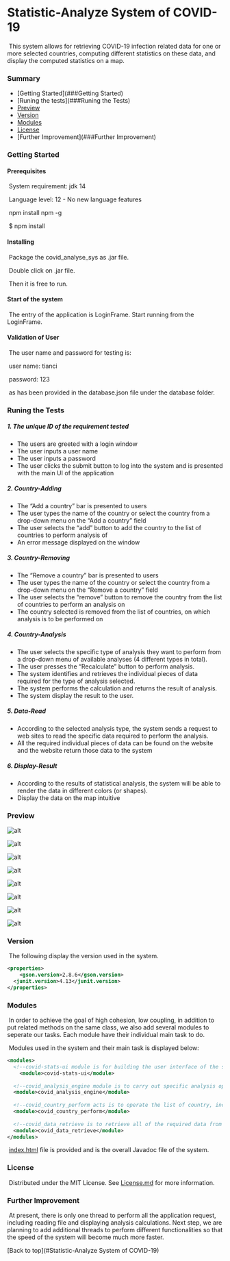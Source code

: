 # Statistic-Analyze System of COVID-19

​	This system allows for retrieving COVID-19 infection related data for one or more selected countries, computing different statistics on these data, and display the computed statistics on a map.



### Summary

* [Getting Started](###Getting Started)
* [Runing the tests](###Runing the Tests)
* [Preview](###Preview)
* [Version](###Version) 
* [Modules](###Modules)
* [License](###License)
* [Further Improvement](###Further Improvement)



### Getting Started

#### 	Prerequisites

​		System requirement: jdk 14

​		Language level:  12 - No new language features

​		npm install npm -g

​		$ npm install <Module name>

#### 	Installing

​		Package the covid_analyse_sys as .jar file.

​		Double click on .jar file.

​		Then it is free to run.

#### Start of the system

​		The entry of the application is LoginFrame. Start running from the LoginFrame.

#### Validation of User

​		The user name and password for testing is:

​			user name: tianci

​			password: 123

​		as has been provided in the database.json file under the database folder.

### Runing the Tests

##### 1. The unique ID of the requirement tested 

* The users are greeted with a login window
*  The user inputs a user name
* The user inputs a password
* The user clicks the submit button to log into the system and is presented with the main UI of the application



##### 2. Country-Adding

* The “Add a country” bar is presented to users
* The user types the name of the country or select the country from a drop-down menu on the “Add a country” field
* The user selects the “add” button to add the country to the list of countries to perform analysis of
* An error message displayed on the window



##### 3. Country-Removing

* The “Remove a country” bar is presented to users
*  The user types the name of the country or select the country from a drop-down menu on the “Remove a country” field
* The user selects the “remove” button to remove the country from the list of countries to perform an analysis on
* The country selected is removed from the list of countries, on which analysis is to be performed on



##### 4. Country-Analysis

* The user selects the specific type of analysis they want to perform from a drop-down menu of available analyses (4 different types in total).
* The user presses the “Recalculate” button to perform analysis. 
* The system identifies and retrieves the individual pieces of data required for the type of analysis selected.
* The system performs the calculation and returns the result of analysis.
* The system display the result to the user.



##### 5. Data-Read

* According to the selected analysis type, the system sends a request to web sites to read the specific data required to perform the analysis. 
* All the required individual pieces of data can be found on the website and the website return those data to the system



##### 6. Display-Result

* According to the results of statistical analysis, the system will be able to render the data in different colors (or shapes).
* Display the data on the map intuitive





### Preview

![alt](./previewImg/login.jpg)

![alt](./previewImg/UI.png)

![alt](./previewImg/addCountry.png)

![alt](./previewImg/recal.png)

![alt](./previewImg/recal2.png)

![alt](./previewImg/remove.png)

![alt](./previewImg/remove2.png)

![alt](./previewImg/remove_recal.png)



### Version

​		The following display the version used in the system.

```xml
<properties>
	<gson.version>2.8.6</gson.version>
  <junit.version>4.13</junit.version>
</properties>
```

### Modules

​		In order to achieve the goal of high cohesion, low coupling, in addition to put related methods on the same class, we also add several modules to seperate our tasks. Each module have their individual main task to do. 

​		Modules used in the system and their main task is displayed below:

```xml
<modules>
  <!--covid-stats-ui module is for building the user interface of the system. It also acts as façade to communicate the user interface to with the back end services.-->
	<module>covid-stats-ui</module>
  
  <!--covid_analysis_engine module is to carry out specific analysis operations-->
  <module>covid_analysis_engine</module>
  
  <!--covid_country_perform acts is to operate the list of country, including adding, removing and getting the list of selected country-->
  <module>covid_country_perform</module>
  
  <!--covid_data_retrieve is to retrieve all of the required data from websites or local files. It will provide those data to other classes which need those data to perform specific operations.-->
  <module>covid_data_retrieve</module>
</modules>
```

​		[index.html](./index.html) file is provided and is the overall Javadoc file of the system. 



### License

​	Distributed under the MIT License. See [License.md](/License.md/) for more information.



### Further Improvement

​	At present, there is only one thread to perform all the application request, including reading file and displaying analysis calculations. Next step, we are planning to add additional threads to perform different functionalities so that the speed of the system will become much more faster.

[Back to top](#Statistic-Analyze System of COVID-19)













